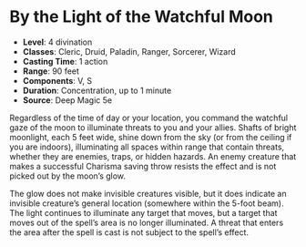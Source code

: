 # By the Light of the Watchful Moon

- **Level**: 4 divination
- **Classes**: Cleric, Druid, Paladin, Ranger, Sorcerer, Wizard
- **Casting Time**: 1 action
- **Range**: 90 feet
- **Components**: V, S
- **Duration**: Concentration, up to 1 minute
- **Source**: Deep Magic 5e

Regardless of the time of day or your location, you command the watchful gaze of the moon to illuminate threats to you and your allies. Shafts of bright moonlight, each 5 feet wide, shine down from the sky (or from the ceiling if you are indoors), illuminating all spaces within range that contain threats, whether they are enemies, traps, or hidden hazards. An enemy creature that makes a successful Charisma saving throw resists the effect and is not picked out by the moon’s glow.

The glow does not make invisible creatures visible, but it does indicate an invisible creature’s general location (somewhere within the 5-foot beam). The light continues to illuminate any target that moves, but a target that moves out of the spell’s area is no longer illuminated. A threat that enters the area after the spell is cast is not subject to the spell’s effect.

